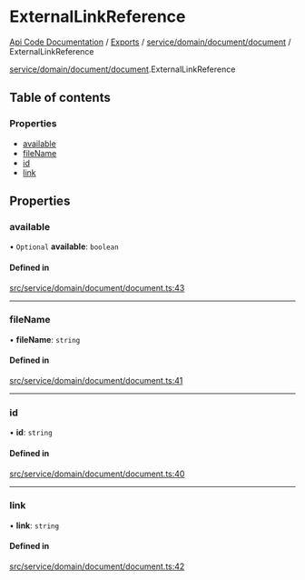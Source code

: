 # ExternalLinkReference
 
[Api Code Documentation](../README.md) / [Exports](../modules.md) / [service/domain/document/document](../modules/service_domain_document_document.md) / ExternalLinkReference

[service/domain/document/document](../modules/service_domain_document_document.md).ExternalLinkReference

## Table of contents

### Properties

- [available](service_domain_document_document.ExternalLinkReference.md#available)
- [fileName](service_domain_document_document.ExternalLinkReference.md#filename)
- [id](service_domain_document_document.ExternalLinkReference.md#id)
- [link](service_domain_document_document.ExternalLinkReference.md#link)

## Properties

### available

• `Optional` **available**: `boolean`

#### Defined in

[src/service/domain/document/document.ts:43](https://github.com/openkfw/TruBudget/blob/3b9e793/api/src/service/domain/document/document.ts#L43)

___

### fileName

• **fileName**: `string`

#### Defined in

[src/service/domain/document/document.ts:41](https://github.com/openkfw/TruBudget/blob/3b9e793/api/src/service/domain/document/document.ts#L41)

___

### id

• **id**: `string`

#### Defined in

[src/service/domain/document/document.ts:40](https://github.com/openkfw/TruBudget/blob/3b9e793/api/src/service/domain/document/document.ts#L40)

___

### link

• **link**: `string`

#### Defined in

[src/service/domain/document/document.ts:42](https://github.com/openkfw/TruBudget/blob/3b9e793/api/src/service/domain/document/document.ts#L42)
